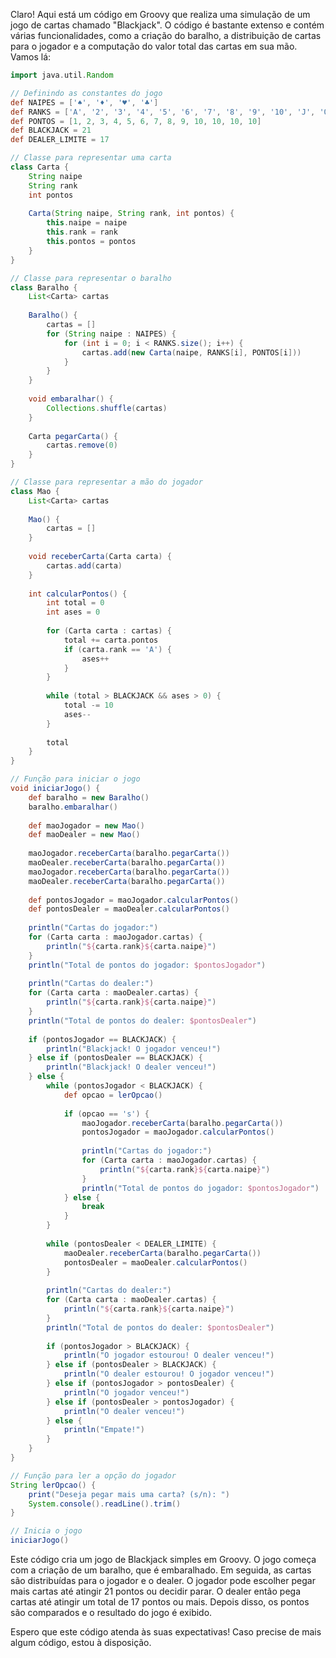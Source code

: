 Claro! Aqui está um código em Groovy que realiza uma simulação de um jogo de cartas chamado "Blackjack". O código é bastante extenso e contém várias funcionalidades, como a criação do baralho, a distribuição de cartas para o jogador e a computação do valor total das cartas em sua mão. Vamos lá:

```groovy
import java.util.Random

// Definindo as constantes do jogo
def NAIPES = ['♠', '♦', '♥', '♣']
def RANKS = ['A', '2', '3', '4', '5', '6', '7', '8', '9', '10', 'J', 'Q', 'K']
def PONTOS = [1, 2, 3, 4, 5, 6, 7, 8, 9, 10, 10, 10, 10]
def BLACKJACK = 21
def DEALER_LIMITE = 17

// Classe para representar uma carta
class Carta {
    String naipe
    String rank
    int pontos
    
    Carta(String naipe, String rank, int pontos) {
        this.naipe = naipe
        this.rank = rank
        this.pontos = pontos
    }
}

// Classe para representar o baralho
class Baralho {
    List<Carta> cartas
    
    Baralho() {
        cartas = []
        for (String naipe : NAIPES) {
            for (int i = 0; i < RANKS.size(); i++) {
                cartas.add(new Carta(naipe, RANKS[i], PONTOS[i]))
            }
        }
    }
    
    void embaralhar() {
        Collections.shuffle(cartas)
    }
    
    Carta pegarCarta() {
        cartas.remove(0)
    }
}

// Classe para representar a mão do jogador
class Mao {
    List<Carta> cartas
    
    Mao() {
        cartas = []
    }
    
    void receberCarta(Carta carta) {
        cartas.add(carta)
    }
    
    int calcularPontos() {
        int total = 0
        int ases = 0
        
        for (Carta carta : cartas) {
            total += carta.pontos
            if (carta.rank == 'A') {
                ases++
            }
        }
        
        while (total > BLACKJACK && ases > 0) {
            total -= 10
            ases--
        }
        
        total
    }
}

// Função para iniciar o jogo
void iniciarJogo() {
    def baralho = new Baralho()
    baralho.embaralhar()
    
    def maoJogador = new Mao()
    def maoDealer = new Mao()
    
    maoJogador.receberCarta(baralho.pegarCarta())
    maoDealer.receberCarta(baralho.pegarCarta())
    maoJogador.receberCarta(baralho.pegarCarta())
    maoDealer.receberCarta(baralho.pegarCarta())
    
    def pontosJogador = maoJogador.calcularPontos()
    def pontosDealer = maoDealer.calcularPontos()
    
    println("Cartas do jogador:")
    for (Carta carta : maoJogador.cartas) {
        println("${carta.rank}${carta.naipe}")
    }
    println("Total de pontos do jogador: $pontosJogador")
    
    println("Cartas do dealer:")
    for (Carta carta : maoDealer.cartas) {
        println("${carta.rank}${carta.naipe}")
    }
    println("Total de pontos do dealer: $pontosDealer")
    
    if (pontosJogador == BLACKJACK) {
        println("Blackjack! O jogador venceu!")
    } else if (pontosDealer == BLACKJACK) {
        println("Blackjack! O dealer venceu!")
    } else {
        while (pontosJogador < BLACKJACK) {
            def opcao = lerOpcao()
            
            if (opcao == 's') {
                maoJogador.receberCarta(baralho.pegarCarta())
                pontosJogador = maoJogador.calcularPontos()
                
                println("Cartas do jogador:")
                for (Carta carta : maoJogador.cartas) {
                    println("${carta.rank}${carta.naipe}")
                }
                println("Total de pontos do jogador: $pontosJogador")
            } else {
                break
            }
        }
        
        while (pontosDealer < DEALER_LIMITE) {
            maoDealer.receberCarta(baralho.pegarCarta())
            pontosDealer = maoDealer.calcularPontos()
        }
        
        println("Cartas do dealer:")
        for (Carta carta : maoDealer.cartas) {
            println("${carta.rank}${carta.naipe}")
        }
        println("Total de pontos do dealer: $pontosDealer")
        
        if (pontosJogador > BLACKJACK) {
            println("O jogador estourou! O dealer venceu!")
        } else if (pontosDealer > BLACKJACK) {
            println("O dealer estourou! O jogador venceu!")
        } else if (pontosJogador > pontosDealer) {
            println("O jogador venceu!")
        } else if (pontosDealer > pontosJogador) {
            println("O dealer venceu!")
        } else {
            println("Empate!")
        }
    }
}

// Função para ler a opção do jogador
String lerOpcao() {
    print("Deseja pegar mais uma carta? (s/n): ")
    System.console().readLine().trim()
}

// Inicia o jogo
iniciarJogo()
```

Este código cria um jogo de Blackjack simples em Groovy. O jogo começa com a criação de um baralho, que é embaralhado. Em seguida, as cartas são distribuídas para o jogador e o dealer. O jogador pode escolher pegar mais cartas até atingir 21 pontos ou decidir parar. O dealer então pega cartas até atingir um total de 17 pontos ou mais. Depois disso, os pontos são comparados e o resultado do jogo é exibido.

Espero que este código atenda às suas expectativas! Caso precise de mais algum código, estou à disposição.
